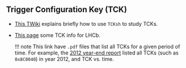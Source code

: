 ## Trigger Configuration Key (TCK)

- [This TWiki](https://twiki.cern.ch/twiki/bin/view/LHCb/TCK#TCKsh) explains
  briefly how to use `TCKsh` to study TCKs.
- [This page](https://lbtriggerreport.cern.ch/reports/) some TCK info for LHCb.

  !!! note
      This link have `.pdf` files that list all TCKs for a given period of
      time. For example, the [2012 year-end report](https://lbtriggerreport.cern.ch/reports/2012/last_report_2012_4000_summary.pdf)
      listed all TCKs (such as `0x8C0040`) in year 2012, and TCK vs. time.
